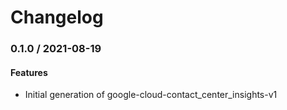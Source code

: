 # Changelog

### 0.1.0 / 2021-08-19

#### Features

* Initial generation of google-cloud-contact_center_insights-v1
